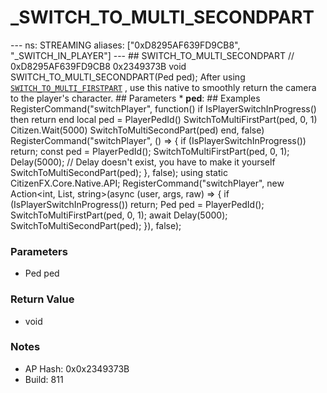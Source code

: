 # _SWITCH_TO_MULTI_SECONDPART

--- ns: STREAMING aliases: ["0xD8295AF639FD9CB8", "_SWITCH_IN_PLAYER"] --- ## SWITCH_TO_MULTI_SECONDPART  // 0xD8295AF639FD9CB8 0x2349373B void SWITCH_TO_MULTI_SECONDPART(Ped ped);  After using [`SWITCH_TO_MULTI_FIRSTPART`](#_0xAAB3200ED59016BC) , use this native to smoothly return the camera to the player's character.  ## Parameters * **ped**:  ## Examples RegisterCommand("switchPlayer", function() if IsPlayerSwitchInProgress() then return end local ped = PlayerPedId() SwitchToMultiFirstPart(ped, 0, 1) Citizen.Wait(5000) SwitchToMultiSecondPart(ped) end, false)  RegisterCommand("switchPlayer", () => { if (IsPlayerSwitchInProgress()) return; const ped = PlayerPedId(); SwitchToMultiFirstPart(ped, 0, 1); Delay(5000); // Delay doesn't exist, you have to make it yourself SwitchToMultiSecondPart(ped); }, false);  using static CitizenFX.Core.Native.API; RegisterCommand("switchPlayer", new Action<int, List<object>, string>(async (user, args, raw) => { if (IsPlayerSwitchInProgress()) return; Ped ped = PlayerPedId(); SwitchToMultiFirstPart(ped, 0, 1); await Delay(5000); SwitchToMultiSecondPart(ped); }), false);

### Parameters
* Ped ped

### Return Value
* void

### Notes
* AP Hash: 0x0x2349373B
* Build: 811


